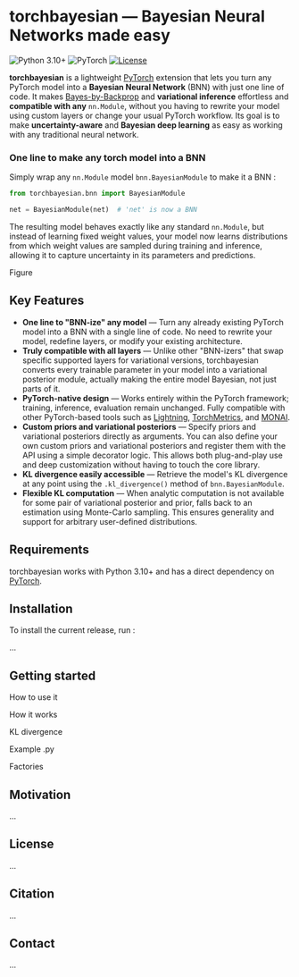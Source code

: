 # torchbayesian — Bayesian Neural Networks made easy

![Python 3.10+](https://img.shields.io/badge/python-3.10%2B-blue?logo=python)
![PyTorch](https://img.shields.io/badge/PyTorch-1.10+-orange?logo=pytorch)
[![License](https://img.shields.io/badge/license-Apache%202.0-green.svg)](https://opensource.org/licenses/Apache-2.0)

**torchbayesian** is a lightweight [PyTorch](https://pytorch.org/) extension that lets you turn any PyTorch model into a **Bayesian Neural Network** (BNN) with just one line of code.
It makes [Bayes-by-Backprop](https://arxiv.org/abs/1505.05424) and **variational inference** effortless and **compatible with any** `nn.Module`, without you having to rewrite your model using custom layers or change your usual PyTorch workflow.
Its goal is to make **uncertainty-aware** and **Bayesian deep learning** as easy as working with any traditional neural network.

### One line to make any torch model into a BNN

Simply wrap any `nn.Module` model `bnn.BayesianModule` to make it a BNN :

```python
from torchbayesian.bnn import BayesianModule

net = BayesianModule(net)  # 'net' is now a BNN
```

The resulting model behaves exactly like any standard `nn.Module`, but instead of learning fixed weight values, your model now learns distributions from which weight values are sampled during training and inference, allowing it to capture uncertainty in its parameters and predictions.

Figure


## Key Features

- **One line to "BNN-ize" any model** — Turn any already existing PyTorch model into a BNN with a single line of code. No need to rewrite your model, redefine layers, or modify your existing architecture.
- **Truly compatible with all layers** — Unlike other "BNN-izers" that swap specific supported layers for variational versions, torchbayesian converts every trainable parameter in your model into a variational posterior module, actually making the entire model Bayesian, not just parts of it.
- **PyTorch-native design** — Works entirely within the PyTorch framework; training, inference, evaluation remain unchanged. Fully compatible with other PyTorch-based tools such as [Lightning](https://lightning.ai/docs/pytorch/stable/), [TorchMetrics](https://lightning.ai/docs/torchmetrics/stable/), and [MONAI](https://monai.io/).
- **Custom priors and variational posteriors** — Specify priors and variational posteriors directly as arguments. You can also define your own custom priors and variational posteriors and register them with the API using a simple decorator logic. This allows both plug-and-play use and deep customization without having to touch the core library.
- **KL divergence easily accessible** — Retrieve the model's KL divergence at any point using the `.kl_divergence()` method of `bnn.BayesianModule`.
- **Flexible KL computation** — When analytic computation is not available for some pair of variational posterior and prior, falls back to an estimation using Monte-Carlo sampling. This ensures generality and support for arbitrary user-defined distributions.

## Requirements

torchbayesian works with Python 3.10+ and has a direct dependency on [PyTorch](https://pytorch.org/get-started/locally/).

## Installation

To install the current release, run :

...

## Getting started

How to use it

How it works

KL divergence

Example .py

Factories

## Motivation

...

## License

...

## Citation

...

## Contact

...
